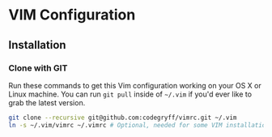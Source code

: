 # VIM Configuration

## Installation

### Clone with GIT

Run these commands to get this Vim configuration working on your OS X or Linux machine.
You can run `git pull` inside of `~/.vim` if you'd ever like to grab the latest version.

```bash
git clone --recursive git@github.com:codegryff/vimrc.git ~/.vim
ln -s ~/.vim/vimrc ~/.vimrc # Optional, needed for some VIM installations
```